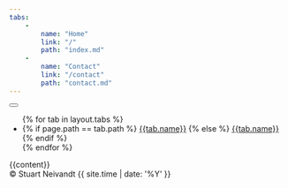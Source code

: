 ```yaml
---
tabs:
    - 
        name: "Home"
        link: "/"
        path: "index.md"
    -
        name: "Contact"
        link: "/contact"
        path: "contact.md"
---
```

<!doctype html>

<html lang="en">
<head>

<meta charset="utf-8">
<meta name="viewport" content="width=device-width, initial-scale=1, shrink-to-fit=no">

<title>{{page.title}} - Stuart Neivandt</title>
<meta name="description" content="Stuart Neivandt's personal website.">
<meta name="author" content="Stuart Neivandt">
<meta name="theme-color" content="#343a40">

<link rel="apple-touch-icon" sizes="180x180" href="public/icons/apple-touch-icon.png">
<link rel="icon" type="image/x-icon" href="public/icons/favicon.ico">
<link rel="icon" type="image/png" sizes="32x32" href="public/icons/favicon-32x32.png">
<link rel="icon" type="image/png" sizes="16x16" href="public/icons/favicon-16x16.png">
<link rel="manifest" href="site.webmanifest">
<link rel="mask-icon" href="public/icons/safari-pinned-tab.svg" color="#5bbad5">
<meta name="msapplication-TileColor" content="#da532c">
<meta name="msapplication-TileImage" content="public/icons/mstile-144x144.png">
<meta name="theme-color" content="#ffffff">

<link rel="stylesheet" href="public/css/bootstrap.min.css" integrity="sha384-MCw98/SFnGE8fJT3GXwEOngsV7Zt27NXFoaoApmYm81iuXoPkFOJwJ8ERdknLPMO" crossorigin="anonymous">
<link rel="stylesheet" href="public/css/fontawesome.min.css" integrity="sha384-mzrmE5qonljUremFsqc01SB46JvROS7bZs3IO2EmfFsd15uHvIt+Y8vEf7N7fWAU" crossorigin="anonymous">
<link rel="stylesheet" href="public/css/styles.css">

</head>

<body>

<nav class="navbar navbar-inverse navbar-expand-lg navbar-dark bg-dark">
    <button class="navbar-toggler" type="button" data-toggle="collapse" data-target="#navbarSupportedContent" aria-controls="navbarSupportedContent" aria-expanded="false" aria-label="Toggle navigation">
        <span class="navbar-toggler-icon"></span>
    </button>
    <div class="collapse navbar-collapse" id="navbarSupportedContent">
        <ul class="navbar-nav mr-auto">
            {% for tab in layout.tabs %}
            <li class="nav-item">
                {% if page.path == tab.path %}
                <a class="nav-link active" href="{{tab.link}}">{{tab.name}}</a>
                {% else %}
                <a class="nav-link" href="{{tab.link}}">{{tab.name}}</a>
                {% endif %}
            </li>
            {% endfor %}
        </ul>
    </div>
</nav>    

<div id="wrap">
<main role="main">
<div class="container p-3">
{{content}}
</div>
</main>
</div>

<footer role="contentinfo">
<div class="container">
<div class="text-muted text-center">&copy; Stuart Neivandt {{ site.time | date: '%Y' }}
<div>
</div>
</footer>

<script src="public/js/jquery.slim.min.js" integrity="sha384-q8i/X+965DzO0rT7abK41JStQIAqVgRVzpbzo5smXKp4YfRvH+8abtTE1Pi6jizo" crossorigin="anonymous"></script>
<script src="public/js/bootstrap.min.js" integrity="sha384-ChfqqxuZUCnJSK3+MXmPNIyE6ZbWh2IMqE241rYiqJxyMiZ6OW/JmZQ5stwEULTy" crossorigin="anonymous"></script>
<script src="public/js/load.js"></script>

</body>
</html>
